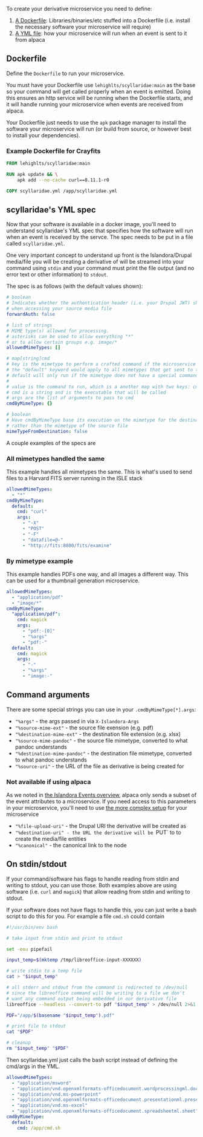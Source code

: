 To create your derivative microservice you need to define:

1. [A Dockerfile](#dockerfile): Libraries/binaries/etc stuffed into a Dockerfile (i.e. install the necessary software your microservice will require)
2. [A YML file](#scyllaridaes-yml-spec): how your microservice will run when an event is sent to it from alpaca

## Dockerfile

Define the `Dockerfile` to run your microservice.

You must have your Dockerfile use `lehighlts/scyllaridae:main` as the base so your command will get called properly when an event is emitted. Doing this ensures an http service will be running when the Dockerfile starts, and it will handle running your microservice when events are received from alpaca.

Your Dockerfile just needs to use the `apk` package manager to install the software your microservice will run (or build from source, or however best to install your dependencies).

### Example Dockerfile for Crayfits

```dockerfile
FROM lehighlts/scyllaridae:main

RUN apk update && \
    apk add --no-cache curl==8.11.1-r0

COPY scyllaridae.yml /app/scyllaridae.yml
```

## scyllaridae's YML spec

Now that your software is available in a docker image, you'll need to understand scyllaridae's YML spec that specifies how the software will run when an event is received by the servce. The spec needs to be put in a file called `scyllaridae.yml`.

One very important concept to understand up front is the Islandora/Drupal media/file you will be creating a derivative of will be streamed into your command using `stdin` and your command must print the file output (and no error text or other information) to `stdout`.

The spec is as follows (with the default values shown):

```yaml
# boolean
# Indicates whether the authentication header (i.e. your Drupal JWT) should be forwarded
# when accessing your source media file
forwardAuth: false

# list of strings
# MIME type(s) allowed for processing.
# asterisks can be used to allow everything "*"
# or to allow certain groups e.g. image/*
allowedMimeTypes: []

# map[string]cmd
# key is the mimetype to perform a crafted command if the microservice needs special handling for a particular mime type
# the "default" keyword would apply to all mimetypes that get sent to the microservice
# default will only run if the mimetype does not have a special command set
#
# value is the command to run, which is a another map with two keys: cmd and args
# cmd is a string and is the executable that will be called
# args are the list of arguments to pass to cmd
cmdByMimeType: {}

# boolean
# Have cmdByMimeType base its execution on the mimetype for the destination file
# rather than the mimetype of the source file
mimeTypeFromDestination: false
```

A couple examples of the specs are

### All mimetypes handled the same

This example handles all mimetypes the same. This is what's used to send files to a Harvard FITS server running in the ISLE stack

```yaml
allowedMimeTypes:
  - "*"
cmdByMimeType:
  default:
    cmd: "curl"
    args:
      - "-X"
      - "POST"
      - "-F"
      - "datafile=@-"
      - "http://fits:8080/fits/examine"
```

### By mimetype example

This example handles PDFs one way, and all images a different way. This can be used for a thumbnail generation microservice.

```yaml
allowedMimeTypes:
  - "application/pdf"
  - "image/*"
cmdByMimeType:
  "application/pdf":
    cmd: magick
    args:
      - "pdf:-[0]"
      - "%args"
      - "pdf:-"
  default:
    cmd: magick
    args:
      - "-"
      - "%args"
      - "image:-"
```

## Command arguments

There are some special strings you can use in your `.cmdByMimeType[*].args`:

- `"%args"` - the args passed in via `X-Islandora-Args`
- `"%source-mime-ext"` - the source file exension (e.g. pdf)
- `"%destination-mime-ext"` - the destination file extension (e.g. xlsx)
- `"%source-mime-pandoc"` - the source file mimetype, converted to what pandoc understands
- `"%destination-mime-pandoc"` - the destination file mimetype, converted to what pandoc understands
- `"%source-uri"` - the URL of the file as derivative is being created for

### Not available if using alpaca

As we noted in [the Islandora Events overview](../events/), alpaca only sends a subset of the event attributes to a microservice. If you need access to this parameters in your microservice, you'll need to use [the more complex setup](../../all/events) for your microservice

- `"%file-upload-uri"` - the Drupal URI the derivative will be created as
- `"%destination-uri" - the URL the derivative will be `PUT` to to create the media/file entities
- `"%canonical"` - the canonical link to the node


## On stdin/stdout

If your command/software has flags to handle reading from stdin and writing to stdout, you can use those. Both examples above are using software (i.e. `curl` and `magick`) that allow reading from stdin and writing to stdout.

If your software does not have flags to handle this, you can just write a bash script to do this for you. For example a file `cmd.sh` could contain

```bash
#!/usr/bin/env bash

# take input from stdin and print to stdout

set -eou pipefail

input_temp=$(mktemp /tmp/libreoffice-input-XXXXXX)

# write stdin to a temp file
cat > "$input_temp"

# all stderr and stdout from the command is redirected to /dev/null
# since the libreoffice command will be writing to a file we don't
# want any command output being embedded in our derivative file
libreoffice --headless --convert-to pdf "$input_temp" > /dev/null 2>&1

PDF="/app/$(basename "$input_temp").pdf"

# print file to stdout
cat "$PDF"

# cleanup
rm "$input_temp" "$PDF"
```

Then scyllaridae.yml just calls the bash script instead of defining the cmd/args in the YML.

```yaml
allowedMimeTypes:
  - "application/msword"
  - "application/vnd.openxmlformats-officedocument.wordprocessingml.document"
  - "application/vnd.ms-powerpoint"
  - "application/vnd.openxmlformats-officedocument.presentationml.presentation"
  - "application/vnd.ms-excel"
  - "application/vnd.openxmlformats-officedocument.spreadsheetml.sheet"
cmdByMimeType:
  default:
    cmd: /app/cmd.sh
```
